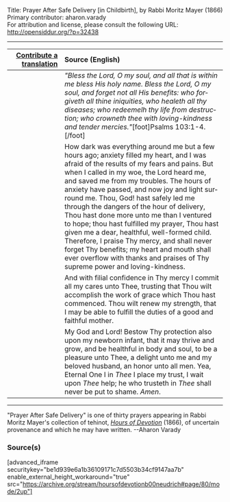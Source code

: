 <html>
<head></head>
<body>
Title: Prayer After Safe Delivery [in Childbirth], by Rabbi Moritz Mayer (1866)<br />
Primary contributor: aharon.varady<br />
For attribution and license, please consult the following URL: <a href="http://opensiddur.org/?p=32438">http://opensiddur.org/?p=32438</a>
<p />
<hr />

<table style="margin-left: auto;margin-right: auto;" class="draggable">
<thead><tr><th id="x" style="text-align: right;"><a href="/contributing/upload/">Contribute a translation</a></th><th style="text-align: left;">Source (English)</th></tr></thead>
<tbody>
<tr><td style="vertical-align:top;" width="25%">
<div class="liturgy" lang="he">

</span></div></td>
 
<td style="vertical-align:top;">
<div class="english" lang="en">
<em>"Bless the Lord, O my soul, and all that is within me bless His holy name. Bless the Lord, O my soul, and forget not all His benefits: who forgiveth all thine iniquities, who healeth all thy diseases; who redeemelh thy life from destruction; who crowneth thee with loving-kindness and tender mercies."</em>[foot]Psalms 103:1-4.[/foot]
</div></td></tr>


<tr><td style="vertical-align:top;">
<div class="liturgy" lang="he">

</span></div></td>
 
<td style="vertical-align:top;">
<div class="english" lang="en">
How dark was everything around me but a few hours ago; anxiety filled my heart, and I was afraid of the results of my fears and pains. But when I called in my woe, the Lord heard me, and saved me from my troubles. The hours of anxiety have passed, and now joy and light surround me. Thou, God! hast safely led me through the dangers of the hour of delivery, Thou hast done more unto me than I ventured to hope; thou hast fulfilled my prayer, Thou hast given me a dear, healthful, well-formed child. Therefore, I praise Thy mercy, and shall never forget Thy benefits; my heart and mouth shall ever overflow with thanks and praises of Thy supreme power and loving-kindness. 
</div></td></tr>


<tr><td style="vertical-align:top;">
<div class="liturgy" lang="he">

</span></div></td>
 
<td style="vertical-align:top;">
<div class="english" lang="en">
And with filial confidence in Thy mercy I commit all my cares unto Thee, trusting that Thou wilt accomplish the work of grace which Thou hast commenced. Thou wilt renew my strength, that I may be able to fulfill the duties of a good and faithful mother. 
</div></td></tr>


<tr><td style="vertical-align:top;">
<div class="liturgy" lang="he">

</span></div></td>
 
<td style="vertical-align:top;">
<div class="english" lang="en">
My God and Lord! Bestow Thy protection also upon my newborn infant, that it may thrive and grow, and be healthful in body and soul, to be a pleasure unto Thee, a delight unto me and my beloved husband, an honor unto all men. Yea, Eternal One I in <em>Thee</em> I place my trust, I wait upon <em>Thee</em> help; he who trusteth in <em>Thee</em> shall never be put to shame. <em>Amen</em>. 
</div></td></tr>
</tbody></table>

<hr />

"Prayer After Safe Delivery" is one of thirty prayers appearing in Rabbi Moritz Mayer's collection of tehinot, <em><a href="/?p=3692">Hours of Devotion</a></em> (1866), of uncertain provenance and which he may have written. --Aharon Varady

<h3>Source(s)</h3>

[advanced_iframe securitykey="be1d939e6a1b36109171c7d5503b34cf9147aa7b" enable_external_height_workaround="true" src="https://archive.org/stream/hoursofdevotionb00neudrich#page/80/mode/2up"]

&nbsp;
</body>
</html>